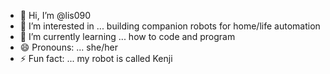 - 👋 Hi, I’m @lis090
- 👀 I’m interested in ... building companion robots for home/life automation
- 🌱 I’m currently learning ... how to code and program
- 😄 Pronouns: ... she/her
- ⚡ Fun fact: ... my robot is called Kenji
